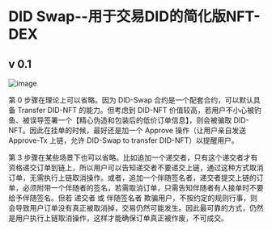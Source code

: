 

# DID Swap--用于交易DID的简化版NFT-DEX

## v 0.1

![image](https://user-images.githubusercontent.com/32976079/205847335-58c490da-ee3c-4450-9ede-b8413007bf43.png)

第 0 步骤在理论上可以省略。因为 DID-Swap 合约是一个配套合约，可以默认具备 Transfer DID-NFT 的能力。但考虑到 DID-NFT 价值较高，若用户不小心被钓鱼、被误导签署一个【精心伪造和包装后的低价订单信息】，则会被骗取 DID-NFT。因此在挂单的时候，最好还是加一个 Approve 操作（让用户亲自发送 Approve-Tx 上链，允许 DID-Swap to transfer DID-NFT）以提醒用户。

第 3 步骤在某些场景下也可以省略。比如追加一个递交者，只有这个递交者才有资格递交订单到链上，所以用户可以告知递交者不要递交上链，通过这种方式取消订单，无需执行上链取消操作。或者，追加一个伴随签名者，递交者提交上链的订单，必须附带一个伴随者的签名，若需取消订单，只需告知伴随者有人接单时不要给予伴随签名。但若 递交者 或 伴随签名者 欺骗用户，不按约定的规则行事，则会导致用户订单没有真正被取消掉，交易仍然可能发生。因此最可靠的方式，仍然是用户执行上链取消操作，这样才能确保订单真正被作废，不可成交。



